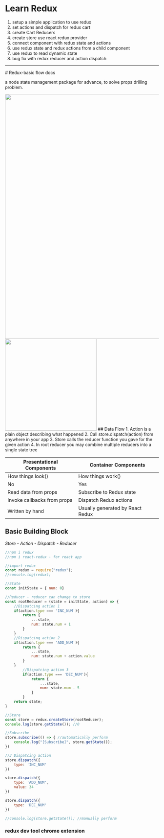 # Learn Redux
1. setup a simple application to use redux
2. set actions and dispatch for redux cart
3. create Cart Reducers
4. create store use react redux provider
5. connect component with redux state and actions
6. use redux state and redux actions from a child component
7. use redux to read dynamic state
8. bug fix with redux reducer and action dispatch

<hr/>
# Redux-basic flow docs
<p>a node  state management package for advance, to solve props drilling problem.</p>
<img src="./image/redux-flow.jpg" alt="" width="800" title="my pic"/>  
<img src="./image/why-redux.jpg" alt="" width="300" title="my pic2"/>
## Data Flow
1. Action is a plain object  describing what happened
2. Call store.dispatch(action) from anywhere in your app
3. Store calls the reducer function you gave for the given action
4. In root reducer you may combine multiple reducers into a single state tree

| Presentational Components | Container Components |
| ------------------------- | -------------------- |
| How things look() | How things work() |
| No | Yes |
| Read data from props | Subscribe to Redux state |
| Invoke callbacks from props | Dispatch Redux actions |
| Written by hand | Usually generated by React Redux |

## Basic Building Block
_Store - Action - Dispatch - Reducer_

<!-- redux coding -->
```js
//npm i redux 
//npm i react-redux - for react app

//import redux
const redux = require("redux");
//console.log(redux);

//State
const initState = { num: 0}

//Reducer - reducer can change to store
const rootReducer = (state = initState, action) => {
    //Dispatcing action 1
    if(action.type === 'INC_NUM'){
        return {
            ...state,
            num: state.num + 1
        }
    }
    //Dispatcing action 2
    if(action.type === 'ADD_NUM'){
        return {
            ...state,
            num: state.num + action.value
        }
    }
        //Dispatcing action 3
        if(action.type === 'DEC_NUM'){
            return {
                ...state,
                num: state.num - 5
            }
        }
    return state;
}

//Store
const store = redux.createStore(rootReducer);
console.log(store.getState()); //0

//Subscribe
store.subscribe(() => { //automatically perform
    console.log("[Subscribe]", store.getState());
})

//3 Dispatcing action
store.dispatch({
    type: 'INC_NUM'
})

store.dispatch({
    type: 'ADD_NUM',
    value: 34
})

store.dispatch({
    type: 'DEC_NUM'
})

//console.log(store.getState()); //manually perform

```

### redux dev tool chrome extension